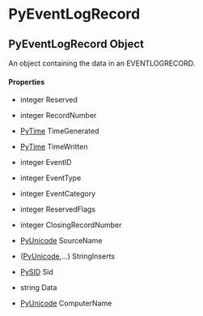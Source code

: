 # PyEventLogRecord


## PyEventLogRecord Object

An object containing the data in an EVENTLOGRECORD\.

#### Properties

  - integer Reserved

    

  - integer RecordNumber

    

  - [PyTime](PyTime.md) TimeGenerated

    

  - [PyTime](PyTime.md) TimeWritten

    

  - integer EventID

    

  - integer EventType

    

  - integer EventCategory

    

  - integer ReservedFlags

    

  - integer ClosingRecordNumber

    

  - [PyUnicode](PyUnicode.md) SourceName

    

  - \([PyUnicode](PyUnicode.md),\.\.\.\) StringInserts

    

  - [PySID](PySID.md) Sid

    

  - string Data

    

  - [PyUnicode](PyUnicode.md) ComputerName

    